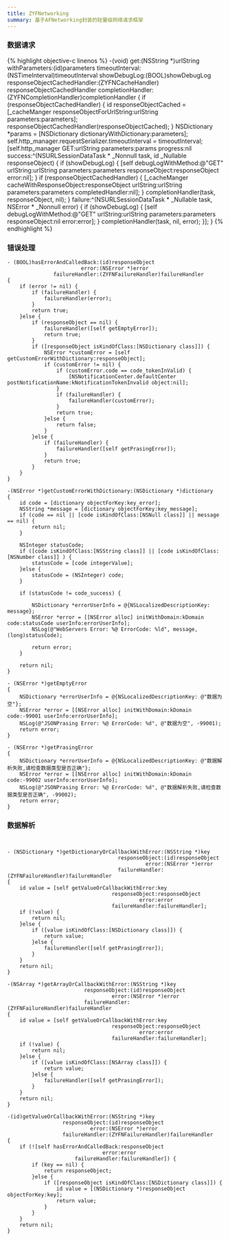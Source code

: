```yaml
---
title: ZYFNetworking
summary: 基于AFNetworking封装的轻量级网络请求框架
---
```

### 数据请求
{% highlight objective-c linenos %}
-(void)                  get:(NSString *)urlString
              withParameters:(id)parameters
             timeoutInterval:(NSTimeInterval)timeoutInterval
                showDebugLog:(BOOL)showDebugLog
 responseObjectCachedHandler:(ZYFNCacheHandler) responseObjectCachedHandler
           completionHandler:(ZYFNCompletionHandler)completionHandler
{
    if (responseObjectCachedHandler) {
        id responseObjectCached = [_cacheManger responseObjectForUrlString:urlString
                                                                parameters:parameters];
        responseObjectCachedHandler(responseObjectCached);
    }
    NSDictionary *params = [NSDictionary dictionaryWithDictionary:parameters];
    self.http_manager.requestSerializer.timeoutInterval = timeoutInterval;
    [self.http_manager GET:urlString
                   parameters:params
                     progress:nil
                      success:^(NSURLSessionDataTask * _Nonnull task, id  _Nullable responseObject) {
                          if (showDebugLog) {
                              [self debugLogWithMethod:@"GET" urlString:urlString parameters:parameters responseObject:responseObject error:nil];
                          }
                          if (responseObjectCachedHandler) {
                              [_cacheManger cacheWithResponseObject:responseObject urlString:urlString parameters:parameters completedHandler:nil];
                          }
                          completionHandler(task, responseObject, nil);
                      }
                      failure:^(NSURLSessionDataTask * _Nullable task, NSError * _Nonnull error) {
                          if (showDebugLog) {
                              [self debugLogWithMethod:@"GET" urlString:urlString parameters:parameters responseObject:nil error:error];
                          }
                          completionHandler(task, nil, error);
                      }];
}
{% endhighlight %}

### 错误处理

```
- (BOOL)hasErrorAndCalledBack:(id)responseObject
                        error:(NSError *)error
               failureHandler:(ZYFNFailureHandler)failureHandler
{
    if (error != nil) {
        if (failureHandler) {
            failureHandler(error);
        }
        return true;
    }else {
        if (responseObject == nil) {
            failureHandler([self getEmptyError]);
            return true;
        }
        if ([responseObject isKindOfClass:[NSDictionary class]]) {
            NSError *customError = [self getCustomErrorWithDictionary:responseObject];
            if (customError != nil) {
                if (customError.code == code_tokenInValid) {
                    [NSNotificationCenter.defaultCenter postNotificationName:kNotificationTokenInvalid object:nil];
                }
                if (failureHandler) {
                    failureHandler(customError);
                }
                return true;
            }else {
                return false;
            }
        }else {
            if (failureHandler) {
                failureHandler([self getPrasingError]);
            }
            return true;
        }
    }
}

-(NSError *)getCustomErrorWithDictionary:(NSDictionary *)dictionary
{
    id code = [dictionary objectForKey:key_error];
    NSString *message = [dictionary objectForKey:key_message];
    if (code == nil || [code isKindOfClass:[NSNull class]] || message == nil) {
        return nil;
    }
    
    NSInteger statusCode;
    if ([code isKindOfClass:[NSString class]] || [code isKindOfClass:[NSNumber class]] ) {
        statusCode = [code integerValue];
    }else {
        statusCode = (NSInteger) code;
    }
    
    if (statusCode != code_success) {
        
        NSDictionary *errorUserInfo = @{NSLocalizedDescriptionKey: message};
        NSError *error = [[NSError alloc] initWithDomain:kDomain code:statusCode userInfo:errorUserInfo];
        NSLog(@"WebServers Error: %@ ErrorCode: %ld", message, (long)statusCode);
        
        return error;
    }
    
    return nil;
}

- (NSError *)getEmptyError
{
    NSDictionary *errorUserInfo = @{NSLocalizedDescriptionKey: @"数据为空"};
    NSError *error = [[NSError alloc] initWithDomain:kDomain code:-99001 userInfo:errorUserInfo];
    NSLog(@"JSONPrasing Error: %@ ErrorCode: %d", @"数据为空", -99001);
    return error;
}

- (NSError *)getPrasingError
{
    NSDictionary *errorUserInfo = @{NSLocalizedDescriptionKey: @"数据解析失败,请检查数据类型是否正确"};
    NSError *error = [[NSError alloc] initWithDomain:kDomain code:-99002 userInfo:errorUserInfo];
    NSLog(@"JSONPrasing Error: %@ ErrorCode: %d", @"数据解析失败,请检查数据类型是否正确", -99002);
    return error;
}
```

### 数据解析

```


- (NSDictionary *)getDictionaryOrCallbackWithError:(NSString *)key
                                    responseObject:(id)responseObject
                                             error:(NSError *)error
                                    failureHandler:(ZYFNFailureHandler)failureHandler
{
    id value = [self getValueOrCallbackWithError:key
                                  responseObject:responseObject
                                           error:error
                                  failureHandler:failureHandler];
    if (!value) {
        return nil;
    }else {
        if ([value isKindOfClass:[NSDictionary class]]) {
            return value;
        }else {
            failureHandler([self getPrasingError]);
        }
    }
    return nil;
}

-(NSArray *)getArrayOrCallbackWithError:(NSString *)key
                         responseObject:(id)responseObject
                                  error:(NSError *)error
                         failureHandler:(ZYFNFailureHandler)failureHandler
{
    id value = [self getValueOrCallbackWithError:key
                                  responseObject:responseObject
                                           error:error
                                  failureHandler:failureHandler];
    if (!value) {
        return nil;
    }else {
        if ([value isKindOfClass:[NSArray class]]) {
            return value;
        }else {
            failureHandler([self getPrasingError]);
        }
    }
    return nil;
}

-(id)getValueOrCallbackWithError:(NSString *)key
                  responseObject:(id)responseObject
                           error:(NSError *)error
                  failureHandler:(ZYFNFailureHandler)failureHandler
{
    if (![self hasErrorAndCalledBack:responseObject
                               error:error
                      failureHandler:failureHandler]) {
        if (key == nil) {
            return responseObject;
        }else {
            if ([responseObject isKindOfClass:[NSDictionary class]]) {
                id value = [(NSDictionary *)responseObject objectForKey:key];
                return value;
            }
        }
    }
    return nil;
}
```
